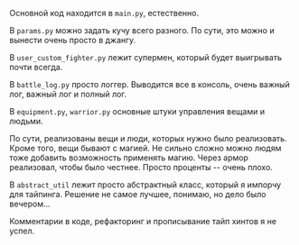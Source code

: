 Основной код находится в `main.py`, естественно.

В `params.py` можно задать кучу всего разного. По сути, это можно и вынести очень просто в джангу.

В `user_custom_fighter.py` лежит супермен, который будет выигрывать почти всегда.

В `battle_log.py` просто логгер.
Выводится все в консоль, очень важный лог, важный лог и полный лог.

В `equipment.py`, `warrior.py` основные штуки управления вещами и людьми.

По сути, реализованы вещи и люди, которых нужно было реализовать.
Кроме того, вещи бывают с магией. 
Не сильно сложно можно людям тоже добавить возможность применять магию.
Через армор реализовал, чтобы было честнее. Просто проценты -- очень плохо.

В `abstract_util` лежит просто абстрактный класс, который я импорчу для тайпинга. Решение не самое лучшее, понимаю, но дело было вечером...

Комментарии в коде, рефакторинг и прописывание тайп хинтов я не успел.
